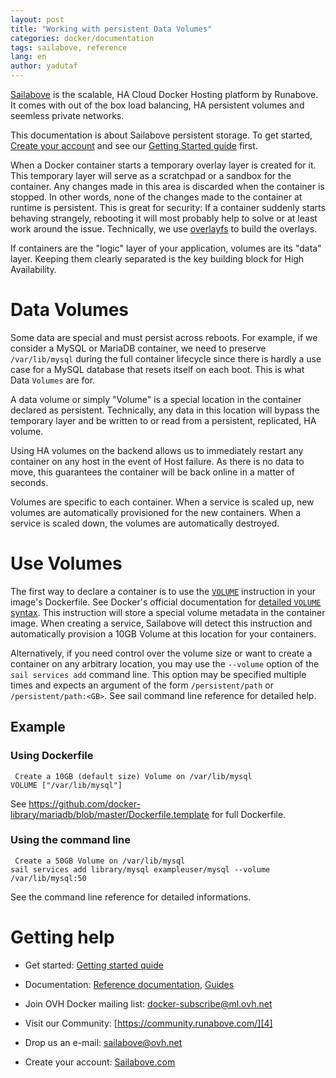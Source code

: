 ```yaml
---
layout: post
title: "Working with persistent Data Volumes"
categories: docker/documentation
tags: sailabove, reference
lang: en
author: yadutaf
---
```


[Sailabove][7] is the scalable, HA Cloud Docker Hosting platform by Runabove. It comes with out of the box load balancing, HA persistent volumes and seemless private networks.

This documentation is about Sailabove persistent storage. To get started, [Create your account][7] and see our [Getting Started guide][8] first.

When a Docker container starts a temporary overlay layer is created for it. This temporary layer will serve as a scratchpad or a sandbox for the container. Any changes made in this area is discarded when the container is stopped. In other words, none of the changes made to the container at runtime is persistent. This is great for security: If a container suddenly starts behaving strangely, rebooting it will most probably help to solve or at least work around the issue. Technically, we use [overlayfs][1] to build the overlays.

If containers are the "logic" layer of your application, volumes are its "data" layer. Keeping them clearly separated is the key building block for High Availability.

# Data Volumes

Some data are special and must persist across reboots. For example, if we consider a MySQL or MariaDB container, we need to preserve ``/var/lib/mysql`` during the full container lifecycle since there is hardly a use case for a MySQL database that resets itself on each boot. This is what Data ``Volumes`` are for.

A data volume or simply "Volume" is a special location in the container declared as persistent. Technically, any data in this location will bypass the temporary layer and be written to or read from a persistent, replicated, HA volume.

Using HA volumes on the backend allows us to immediately restart any container on any host in the event of Host failure. As there is no data to move, this guarantees the container will be back online in a matter of seconds.

Volumes are specific to each container. When a service is scaled up, new volumes are automatically provisioned for the new containers. When a service is scaled down, the volumes are automatically destroyed.

# Use Volumes

The first way to declare a container is to use the [``VOLUME``][2] instruction in your image's Dockerfile. See Docker's official documentation for [detailed ``VOLUME`` syntax][2]. This instruction will store a special volume metadata in the container image. When creating a service, Sailabove will detect this instruction and automatically provision a 10GB Volume at this location for your containers.

Alternatively, if you need control over the volume size or want to create a container on any arbitrary location, you may use the ``--volume`` option of the ``sail services add`` command line. This option may be specified multiple times and expects an argument of the form ``/persistent/path`` or ``/persistent/path:<GB>``. See sail command line reference for detailed help.

## Example

### Using Dockerfile
```
 Create a 10GB (default size) Volume on /var/lib/mysql
VOLUME ["/var/lib/mysql"]
```
See https://github.com/docker-library/mariadb/blob/master/Dockerfile.template for full Dockerfile.

### Using the command line

```
 Create a 50GB Volume on /var/lib/mysql
sail services add library/mysql exampleuser/mysql --volume /var/lib/mysql:50
```

See the command line reference for detailed informations.

# Getting help

- Get started: [Getting started quide][8]
- Documentation: [Reference documentation][9], [Guides][10]
- Join OVH Docker mailing list: [docker-subscribe@ml.ovh.net][3]
- Visit our Community: [https://community.runabove.com/][4]
- Drop us an e-mail: [sailabove@ovh.net][5]
- Create your account: [Sailabove.com][7]


  [1]: https://www.kernel.org/doc/Documentation/filesystems/overlayfs.txt
  [2]: https://docs.docker.com/reference/builder/#volume
  [3]: mailto:docker-subscribe@ml.ovh.net
  [4]: https://community.runabove.com/
  [5]: mailto:sailabove@ovh.net
  [7]: https://sailabove.com/
  [8]: /kb/en/docker/getting-started-with-sailabove-docker.html
  [9]: /kb/en/docker/documentation
  [10]: /kb/en/docker/
